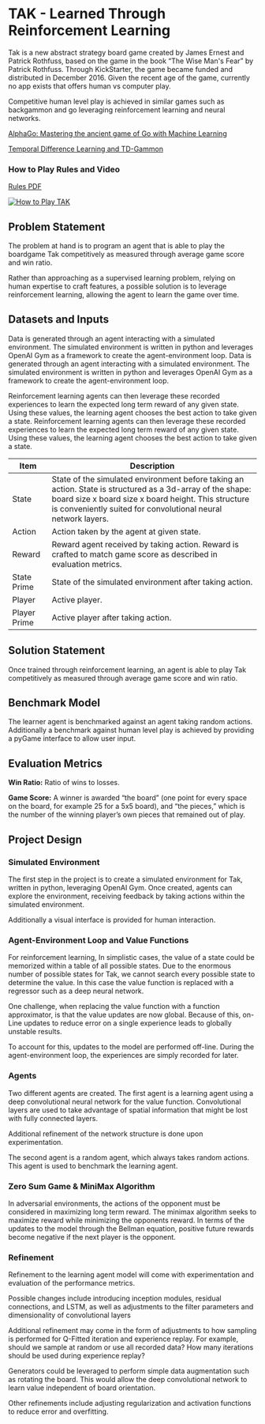 # TAK - Learned Through Reinforcement Learning

Tak is a new abstract strategy board game created by James Ernest and Patrick Rothfuss, based on the game in the book “The Wise Man's Fear” by Patrick Rothfuss.  Through KickStarter, the game became funded and distributed in December 2016.  Given the recent age of the game, currently no app exists that offers human vs computer play.

Competitive human level play is achieved in similar games such as backgammon and go leveraging reinforcement learning and neural networks.

[AlphaGo: Mastering the ancient game of Go with Machine Learning](https://research.googleblog.com/2016/01/alphago-mastering-ancient-game-of-go.html)

[Temporal Difference Learning and TD-Gammon](http://www.bkgm.com/articles/tesauro/tdl.html)

### How to Play Rules and Video
[Rules PDF](http://cheapass.com/wp-content/uploads/2016/05/TakWebRules.pdf)

[![How to Play TAK](https://img.youtube.com/vi/iEXkpS-Q9dI/mqdefault.jpg)](https://www.youtube.com/embed/iEXkpS-Q9dI)

## Problem Statement
The problem at hand is to program an agent that is able to play the boardgame Tak competitively as measured through average game score and win ratio.

Rather than approaching as a supervised learning problem, relying on human expertise to craft features, a possible solution is to leverage reinforcement learning, allowing the agent to learn the game over time.

## Datasets and Inputs
Data is generated through an agent interacting with a simulated environment.  The simulated environment is written in python and leverages OpenAI Gym as a framework to create the agent-environment loop.
Data is generated through an agent interacting with a simulated environment.  The simulated environment is written in python and leverages OpenAI Gym as a framework to create the agent-environment loop.

Reinforcement learning agents can then leverage these recorded experiences to learn the expected long term reward of any given state.  Using these values, the learning agent chooses the best action to take given a state.
Reinforcement learning agents can then leverage these recorded experiences to learn the expected long term reward of any given state.  Using these values, the learning agent chooses the best action to take given a state.

|Item|Description|
|----|-----------|
|State|State of the simulated environment before taking an action.  State is structured as a 3d-array of the shape: board size x board size x board height.  This structure is conveniently suited for convolutional neural network layers.|
|Action|Action taken by the agent at given state.|
|Reward|Reward agent received by taking action.  Reward is crafted to match game score as described in evaluation metrics.|
|State Prime|State of the simulated environment after taking action.|
|Player|Active player.|
|Player Prime|Active player after taking action.|

## Solution Statement
Once trained through reinforcement learning, an agent is able to play Tak competitively as measured through average game score and win ratio.

## Benchmark Model
The learner agent is benchmarked against an agent taking random actions.  Additionally a benchmark against human level play is achieved by providing a pyGame interface to allow user input.

## Evaluation Metrics
**Win Ratio:** Ratio of wins to losses.

**Game Score:** A winner is awarded “the board” (one point for every space on the board, for example 25 for a 5x5 board), and “the pieces,” which is the number of the winning player’s own pieces that remained out of play.

## Project Design

### Simulated Environment
The first step in the project is to create a simulated environment for Tak, written in python, leveraging OpenAI Gym.  Once created, agents can explore the environment, receiving feedback by taking actions within the simulated environment.

Additionally a visual interface is provided for human interaction.

### Agent-Environment Loop and Value Functions
For reinforcement learning, In simplistic cases, the value of a state could be memorized within a table of all possible states.  Due to the enormous number of possible states for Tak, we cannot search every possible state to determine the value.  In this case the value function is replaced with a regressor such as a deep neural network.

One challenge, when replacing the value function with a function approximator, is that the value updates are now global.  Because of this, on-Line updates to reduce error on a single experience leads to globally unstable results.

To account for this, updates to the model are performed off-line.  During the agent-environment loop, the experiences are simply recorded for later.

### Agents
Two different agents are created.  The first agent is a learning agent using a deep convolutional neural network for the value function.  Convolutional layers are used to take advantage of spatial information that might be lost with fully connected layers.

Additional refinement of the network structure is done upon experimentation.

The second agent is a random agent, which always takes random actions.  This agent is used to benchmark the learning agent.

### Zero Sum Game & MiniMax Algorithm
In adversarial environments, the actions of the opponent must be considered in maximizing long term reward.  The minimax algorithm seeks to maximize reward while minimizing the opponents reward.  In terms of the updates to the model through the Bellman equation, positive future rewards become negative if the next player is the opponent.

### Refinement
Refinement to the learning agent model will come with experimentation and evaluation of the performance metrics.  

Possible changes include introducing inception modules, residual connections, and LSTM, as well as adjustments to the filter parameters and dimensionality of convolutional layers

Additional refinement may come in the form of adjustments to how sampling is performed for Q-Fitted iteration and experience replay.  For example, should we sample at random or use all recorded data?  How many iterations should be used during experience replay?

Generators could be leveraged to perform simple data augmentation such as rotating the board.  This would allow the deep convolutional network to learn value independent of board orientation.

Other refinements include adjusting regularization and activation functions to reduce error and overfitting.
